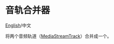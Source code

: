 # 音轨合并器

[English](./README.md)/中文

将两个音频轨道（[MediaStreamTrack](https://developer.mozilla.org/zh-CN/docs/Web/API/MediaStreamTrack)）合并成一个。
